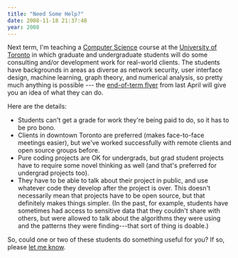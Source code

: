 ```yaml
---
title: "Need Some Help?"
date: 2008-11-18 21:37:48
year: 2008
---
```

Next term, I'm teaching a <a href="http://www.cs.utoronto.ca">Computer Science</a> course at the <a href="http://www.utoronto.ca">University of Toronto</a> in which graduate and undergraduate students will do some consulting and/or development work for real-world clients. The students have backgrounds in areas as diverse as network security, user interface design, machine learning, graph theory, and numerical analysis, so pretty much anything is possible --- the <a href="http://www.cs.toronto.edu/~gvwilson/2008-winter-showcase.pdf">end-of-term flyer</a> from last April will give you an idea of what they can do.

Here are the details:
<ul>
	<li>Students can't get a grade for work they're being paid to do, so it has to be pro bono.</li>
	<li>Clients in downtown Toronto are preferred (makes face-to-face meetings easier), but we've worked successfully with remote clients and open source groups before.</li>
	<li>Pure coding projects are OK for undergrads, but grad student projects have to require some novel thinking as well (and that's preferred for undergrad projects too).</li>
	<li>They have to be able to talk about their project in public, and use whatever code they develop after the project is over.  This doesn't necessarily mean that projects have to be open source, but that definitely makes things simpler.  (In the past, for example, students have sometimes had access to sensitive data that they couldn't share with others, but were allowed to talk about the algorithms they were using and the patterns they were finding---that sort of thing is doable.)</li>
</ul>
So, could one or two of these students do something useful for you?  If so, please <a href="mailto:gvwilson@cs.utoronto.ca">let me know</a>.
